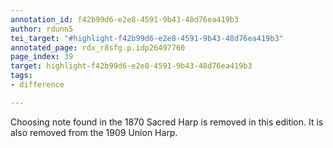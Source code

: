 ```yaml
---
annotation_id: f42b99d6-e2e8-4591-9b43-48d76ea419b3
author: rdunn5
tei_target: "#highlight-f42b99d6-e2e8-4591-9b43-48d76ea419b3"
annotated_page: rdx_r8sfg.p.idp26497760
page_index: 39
target: highlight-f42b99d6-e2e8-4591-9b43-48d76ea419b3
tags:
- difference

---
```

Choosing note found in the 1870 Sacred Harp is removed in this edition. It is also removed from the 1909 Union Harp.